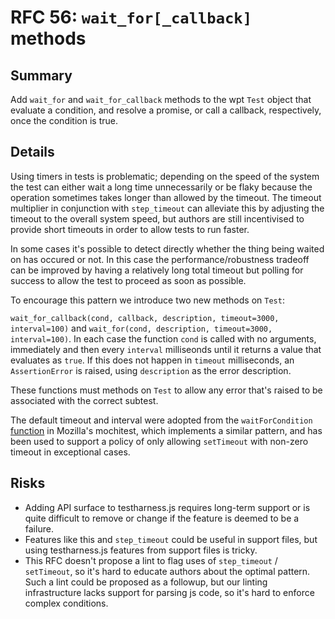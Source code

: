# RFC 56: `wait_for[_callback]` methods

## Summary

Add `wait_for` and `wait_for_callback` methods to the wpt `Test`
object that evaluate a condition, and resolve a promise, or call a
callback, respectively, once the condition is true.

## Details

Using timers in tests is problematic; depending on the speed of the
system the test can either wait a long time unnecessarily or be flaky
because the operation sometimes takes longer than allowed by the
timeout. The timeout multiplier in conjunction with `step_timeout`
can alleviate this by adjusting the timeout to the overall system
speed, but authors are still incentivised to provide short timeouts in
order to allow tests to run faster.

In some cases it's possible to detect directly whether the thing being
waited on has occured or not. In this case the performance/robustness
tradeoff can be improved by having a relatively long total timeout but
polling for success to allow the test to proceed as soon as possible.

To encourage this pattern we introduce two new methods on `Test`:

`wait_for_callback(cond, callback, description, timeout=3000,
interval=100)` and `wait_for(cond, description, timeout=3000,
interval=100)`. In each case the function `cond` is called with no
arguments, immediately and then every `interval` milliseonds until it
returns a value that evaluates as `true`. If this does not happen in
`timeout` milliseconds, an `AssertionError` is raised, using
`description` as the error description.

These functions must methods on `Test` to allow any error that's
raised to be associated with the correct subtest.

The default timeout and interval were adopted from the
`waitForCondition`
[function](https://searchfox.org/mozilla-central/source/testing/mochitest/tests/SimpleTest/SimpleTest.js#1236)
in Mozilla's mochitest, which implements a similar pattern, and has
been used to support a policy of only allowing `setTimeout` with
non-zero timeout in exceptional cases.

## Risks

* Adding API surface to testharness.js requires long-term support or
  is quite difficult to remove or change if the feature is deemed to
  be a failure.
* Features like this and `step_timeout` could be useful in support
  files, but using testharness.js features from support files is
  tricky.
* This RFC doesn't propose a lint to flag uses of `step_timeout` /
  `setTimeout`, so it's hard to educate authors about the optimal
  pattern. Such a lint could be proposed as a followup, but our
  linting infrastructure lacks support for parsing js code, so it's
  hard to enforce complex conditions.
